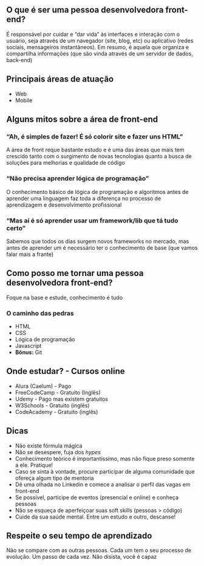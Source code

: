 ## O que é ser uma pessoa desenvolvedora front-end?

É responsável por cuidar e “dar vida” às interfaces e interação com o usuário, seja através de um navegador (site, blog, etc) ou aplicativo (redes sociais, mensageiros instantâneos). Em resumo, é aquela que organiza e compartilha informações (que são vinda através de um servidor de dados, back-end)

## Principais áreas de atuação

- Web
- Mobile

## Alguns mitos sobre a área de front-end

### “Ah, é simples de fazer! É só colorir site e fazer uns HTML”

A área de front reque bastante estudo e é uma das áreas que mais tem crescido tanto com o surgimento de novas tecnologias quanto a busca de soluções para melhorias e qualidade de código

### “Não precisa aprender lógica de programação”

O conhecimento básico de lógica de programação e algoritmos antes de aprender uma linguagem faz toda a diferença no processo de aprendizagem e desenvolvimento profissional

### “Mas aí é só aprender usar um framework/lib que tá tudo certo”

Sabemos que todos os dias surgem novos frameworks no mercado, mas antes de aprender um é necessário ter o conhecimento de base (que vamos falar mais a frante)

## Como posso me tornar uma pessoa desenvolvedora front-end?

Foque na base e estude, conhecimento é tudo

### O caminho das pedras

- HTML
- CSS
- Lógica de programação
- Javascript
- **Bônus:** Git

## Onde estudar? - Cursos online

- Alura (Caelum) - Pago
- FreeCodeCamp - Gratuito (Inglês)
- Udemy - Pago mas existem gratuitos
- W3Schools - Gratuito (inglês)
- CodeAcademy - Gratuito (inglês)

## Dicas

- Não existe fórmula mágica
- Não se desespere, fuja dos *hypes*
- Conhecimento teórico é importantíssimo, mas não fique preso somente a ele. Pratique!
- Caso se sinta à vontade, procure participar de alguma comunidade que ofereça algum tipo de mentoria
- Dê uma olhada no Linkedin e comece a analisar o perfil das vagas em front-end
- Se possível, participe de eventos (presencial e online) e conheça pessoas
- Não se esqueça de aperfeiçoar suas soft skills (pessoas > código)
- Cuide da sua saúde mental. Entre um estudo e outro, descanse!

## Respeite o seu tempo de aprendizado

Não se compare com as outras pessoas. Cada um tem o seu processo de evolução. Um passo de cada vez. Não disista, você é capaz